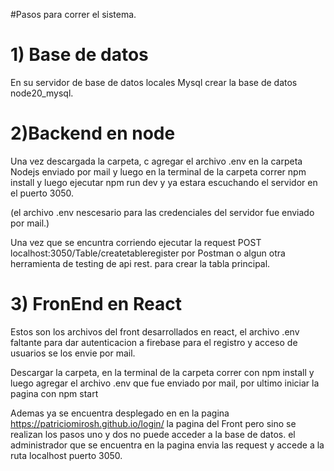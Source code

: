 
#Pasos para correr el sistema.
 
# 1) Base de datos 
En su servidor de base de datos locales Mysql crear la base de datos node20_mysql.


# 2)Backend en node

Una vez descargada la carpeta, c agregar el archivo .env en la carpeta Nodejs enviado por mail y luego en la terminal de la carpeta correr npm install y luego ejecutar npm run dev y ya estara escuchando el servidor en el puerto 3050.

(el archivo .env nescesario para las credenciales del servidor fue enviado por mail.)

Una vez que se encuntra corriendo ejecutar la request  POST localhost:3050/Table/createtableregister  por Postman o algun otra herramienta de testing de api rest. para crear la tabla principal.




# 3) FronEnd  en  React

Estos son los archivos del front desarrollados en react, el archivo .env faltante para dar autenticacion a firebase para el registro y acceso de usuarios se los envie por mail.

Descargar la carpeta, en la terminal de la carpeta correr con npm install y luego agregar el archivo .env que fue enviado por mail, por ultimo iniciar la pagina con npm start



Ademas ya se encuentra desplegado en en la pagina https://patriciomirosh.github.io/login/ la pagina del Front pero sino se realizan los pasos uno y dos no puede acceder a la base de datos.
el administrador que se encuentra en la pagina envia las request y accede a la ruta  localhost puerto 3050.


